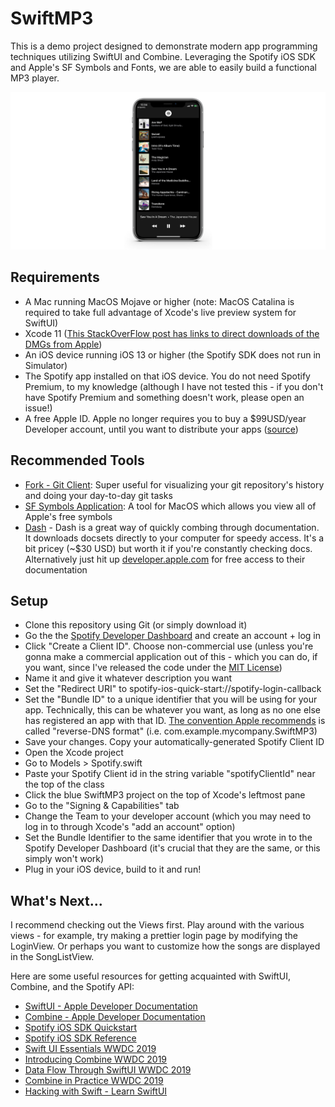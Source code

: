 # SwiftMP3

This is a demo project designed to demonstrate modern app programming techniques utilizing SwiftUI and Combine. Leveraging the Spotify iOS SDK and Apple's SF Symbols and Fonts, we are able to easily build a functional MP3 player. 

![](demo.png)


## Requirements

- A Mac running MacOS Mojave or higher (note: MacOS Catalina is required to take full advantage of Xcode's live preview system for SwiftUI)
- Xcode 11 ([This StackOverFlow post has links to direct downloads of the DMGs from Apple](https://stackoverflow.com/questions/10335747/how-to-download-xcode-dmg-or-xip-file))
- An iOS device running iOS 13 or higher (the Spotify SDK does not run in Simulator)
- The Spotify app installed on that iOS device. You do not need Spotify Premium, to my knowledge (although I have not tested this - if you don't have Spotify Premium and something doesn't work, please open an issue!)
- A free Apple ID. Apple no longer requires you to buy a $99USD/year Developer account, until you want to distribute your apps ([source](https://developer.apple.com/support/compare-memberships/))

## Recommended Tools

- [Fork - Git Client](https://git-fork.com/): Super useful for visualizing your git repository's history and doing your day-to-day git tasks
- [SF Symbols Application](https://developer.apple.com/design/downloads/SF-Symbols.dmg): A tool for MacOS which allows you view all of Apple's free symbols
- [Dash](https://kapeli.com/dash) - Dash is a great way of quickly combing through documentation. It downloads docsets directly to your computer for speedy access. It's a bit pricey (~$30 USD) but worth it if you're constantly checking docs. Alternatively just hit up [developer.apple.com](https://developer.apple.com) for free access to their documentation 
## Setup

- Clone this repository using Git (or simply download it)
- Go the the [Spotify Developer Dashboard](https://developer.spotify.com/dashboard/applications) and create an account + log in
- Click "Create a Client ID". Choose non-commercial use (unless you're gonna make a commercial application out of this - which you can do, if you want, since I've released the code under the [MIT License](https://tldrlegal.com/license/mit-license))
- Name it and give it whatever description you want 
- Set the "Redirect URI" to spotify-ios-quick-start://spotify-login-callback
- Set the "Bundle ID" to a unique identifier that you will be using for your app. Technically, this can be whatever you want, as long as no one else has registered an app with that ID. [The convention Apple recommends](https://developer.apple.com/documentation/xcode/preparing_your_app_for_distribution) is called "reverse-DNS format" (i.e. com.example.mycompany.SwiftMP3)
- Save your changes. Copy your automatically-generated Spotify Client ID
- Open the Xcode project
- Go to Models > Spotify.swift
- Paste your Spotify Client id in the string variable "spotifyClientId" near the top of the class
- Click the blue SwiftMP3 project on the top of Xcode's leftmost pane
- Go to the "Signing &  Capabilities" tab
- Change the Team to your developer account (which you may need to log in to through Xcode's "add an account" option)
- Set the Bundle Identifier to the same identifier that you wrote in to the Spotify Developer Dashboard (it's crucial that they are the same, or this simply won't work)
- Plug in your iOS device, build to it and run!

## What's Next...

I recommend checking out the Views first. Play around with the various views - for example, try making a prettier login page by modifying the LoginView. Or perhaps you want to customize how the songs are displayed in the SongListView.

Here are some useful resources for getting acquainted with SwiftUI, Combine, and the Spotify API:

- [SwiftUI - Apple Developer Documentation](https://developer.apple.com/documentation/swiftui/)
- [Combine - Apple Developer Documentation](https://developer.apple.com/documentation/combine/)
- [Spotify iOS SDK Quickstart](https://developer.spotify.com/documentation/ios/quick-start/)
- [Spotify iOS SDK Reference](https://spotify.github.io/ios-sdk/html/)
- [Swift UI Essentials WWDC 2019](https://developer.apple.com/videos/play/wwdc2019/216)
- [Introducing Combine WWDC 2019](https://developer.apple.com/videos/play/wwdc2019/722)
- [Data Flow Through SwiftUI WWDC 2019](https://developer.apple.com/videos/play/wwdc2019/226/)
- [Combine in Practice WWDC 2019](https://developer.apple.com/videos/play/wwdc2019/721)
- [Hacking with Swift - Learn SwiftUI](https://www.hackingwithswift.com/quick-start/swiftui)
